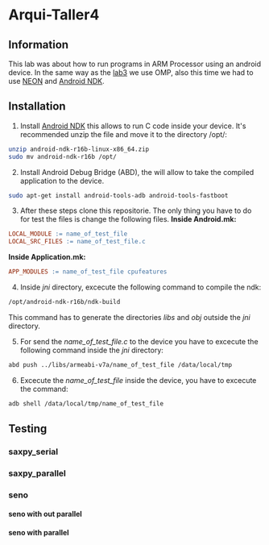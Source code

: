 # Arqui-Taller4

## Information
This lab was about how to run programs in ARM Processor using an android device. In the same way as the [lab3](https://github.com/nabetse28/Arqui-Taller3) we use OMP, also this time we had to use [NEON](http://infocenter.arm.com/help/index.jsp?topic=/com.arm.doc.dui0205j/BABGHIFH.html) and [Android NDK](https://developer.android.com/ndk).

## Installation

1. Install [Android NDK](https://developer.android.com/ndk) this allows to run C code inside your device. It's recommended unzip the file and move it to the directory /opt/:

```bash
unzip android-ndk-r16b-linux-x86_64.zip
sudo mv android-ndk-r16b /opt/
```

2. Install Android Debug Bridge (ABD), the will allow to take the compiled application to the device.

```bash
sudo apt-get install android-tools-adb android-tools-fastboot
```

3. After these steps clone this repositorie. The only thing you have to do for test the files is change the following files.
**Inside Android.mk:**
```Makefile
LOCAL_MODULE := name_of_test_file
LOCAL_SRC_FILES := name_of_test_file.c
```

**Inside Application.mk:**
```Makefile
APP_MODULES := name_of_test_file cpufeatures
```
4. Inside _jni_ directory, excecute the following command to compile the ndk:

```bash
/opt/android-ndk-r16b/ndk-build
```

This command has to generate the directories _libs_ and _obj_ outside the _jni_ directory.

5. For send the _name_of_test_file.c_ to the device you have to excecute the following command inside the _jni_ directory:

```bash
abd push ../libs/armeabi-v7a/name_of_test_file /data/local/tmp
```

6. Excecute the _name_of_test_file_ inside the device, you have to excecute the command:

```bash
adb shell /data/local/tmp/name_of_test_file
```

## Testing
### saxpy_serial

### saxpy_parallel

### seno

#### seno with out parallel

#### seno with parallel
